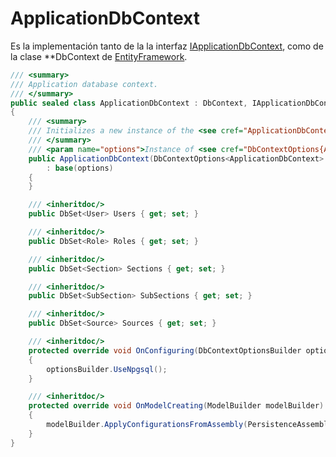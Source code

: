 # ApplicationDbContext

Es la implementación tanto de la la interfaz [IApplicationDbContext](./../application/abstractions/data/IapplicationDbContext.md), como de la clase **DbContext de [EntityFramework](https://learn.microsoft.com/en-us/ef/core/).

```csharp
/// <summary>
/// Application database context.
/// </summary>
public sealed class ApplicationDbContext : DbContext, IApplicationDbContext
{
    /// <summary>
    /// Initializes a new instance of the <see cref="ApplicationDbContext"/> class.
    /// </summary>
    /// <param name="options">Instance of <see cref="DbContextOptions{ApplicationDbContext}"/>.</param>
    public ApplicationDbContext(DbContextOptions<ApplicationDbContext> options)
        : base(options)
    {
    }

    /// <inheritdoc/>
    public DbSet<User> Users { get; set; }

    /// <inheritdoc/>
    public DbSet<Role> Roles { get; set; }

    /// <inheritdoc/>
    public DbSet<Section> Sections { get; set; }

    /// <inheritdoc/>
    public DbSet<SubSection> SubSections { get; set; }

    /// <inheritdoc/>
    public DbSet<Source> Sources { get; set; }

    /// <inheritdoc/>
    protected override void OnConfiguring(DbContextOptionsBuilder optionsBuilder)
    {
        optionsBuilder.UseNpgsql();
    }

    /// <inheritdoc/>
    protected override void OnModelCreating(ModelBuilder modelBuilder)
    {
        modelBuilder.ApplyConfigurationsFromAssembly(PersistenceAssembly.Assembly);
    }
}
```
